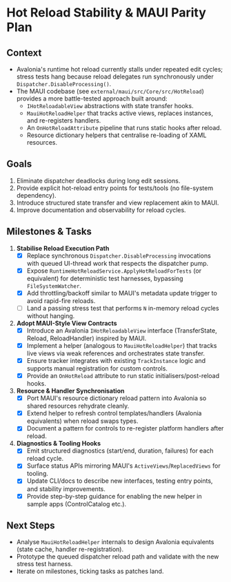 # Hot Reload Stability & MAUI Parity Plan

## Context

- Avalonia's runtime hot reload currently stalls under repeated edit cycles; stress tests hang because reload delegates run synchronously under `Dispatcher.DisableProcessing()`.
- The MAUI codebase (see `external/maui/src/Core/src/HotReload`) provides a more battle-tested approach built around:
  - `IHotReloadableView` abstractions with state transfer hooks.
  - `MauiHotReloadHelper` that tracks active views, replaces instances, and re-registers handlers.
  - An `OnHotReloadAttribute` pipeline that runs static hooks after reload.
  - Resource dictionary helpers that centralise re-loading of XAML resources.

## Goals

1. Eliminate dispatcher deadlocks during long edit sessions.
2. Provide explicit hot-reload entry points for tests/tools (no file-system dependency).
3. Introduce structured state transfer and view replacement akin to MAUI.
4. Improve documentation and observability for reload cycles.

## Milestones & Tasks

1. **Stabilise Reload Execution Path**
   - [x] Replace synchronous `Dispatcher.DisableProcessing` invocations with queued UI-thread work that respects the dispatcher pump.
   - [x] Expose `RuntimeHotReloadService.ApplyHotReloadForTests` (or equivalent) for deterministic test harnesses, bypassing `FileSystemWatcher`.
   - [x] Add throttling/backoff similar to MAUI's metadata update trigger to avoid rapid-fire reloads.
   - [ ] Land a passing stress test that performs `N` in-memory reload cycles without hanging.

2. **Adopt MAUI-Style View Contracts**
   - [x] Introduce an Avalonia `IHotReloadableView` interface (TransferState, Reload, ReloadHandler) inspired by MAUI.
   - [x] Implement a helper (analogous to `MauiHotReloadHelper`) that tracks live views via weak references and orchestrates state transfer.
   - [x] Ensure tracker integrates with existing `TrackInstance` logic and supports manual registration for custom controls.
   - [x] Provide an `OnHotReload` attribute to run static initialisers/post-reload hooks.

3. **Resource & Handler Synchronisation**
   - [x] Port MAUI's resource dictionary reload pattern into Avalonia so shared resources rehydrate cleanly.
   - [x] Extend helper to refresh control templates/handlers (Avalonia equivalents) when reload swaps types.
   - [x] Document a pattern for controls to re-register platform handlers after reload.

4. **Diagnostics & Tooling Hooks**
   - [x] Emit structured diagnostics (start/end, duration, failures) for each reload cycle.
   - [x] Surface status APIs mirroring MAUI's `ActiveViews`/`ReplacedViews` for tooling.
   - [x] Update CLI/docs to describe new interfaces, testing entry points, and stability improvements.
   - [x] Provide step-by-step guidance for enabling the new helper in sample apps (ControlCatalog etc.).

## Next Steps

- Analyse `MauiHotReloadHelper` internals to design Avalonia equivalents (state cache, handler re-registration).
- Prototype the queued dispatcher reload path and validate with the new stress test harness.
- Iterate on milestones, ticking tasks as patches land.
